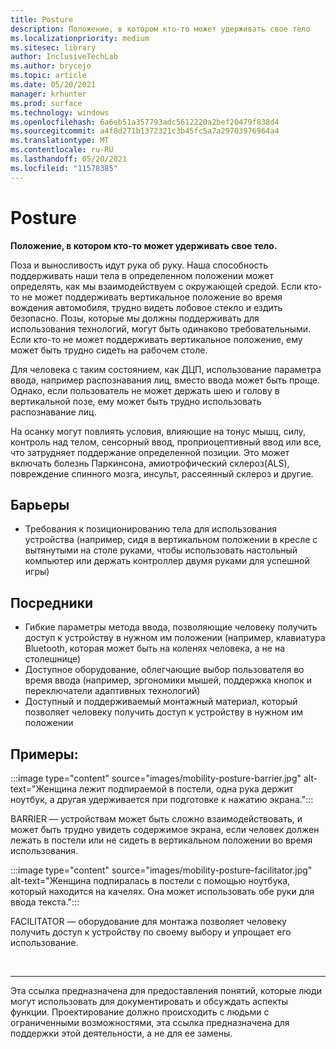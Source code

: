 ```yaml
---
title: Posture
description: Положение, в котором кто-то может удерживать свое тело
ms.localizationpriority: medium
ms.sitesec: library
author: InclusiveTechLab
ms.author: brycejo
ms.topic: article
ms.date: 05/20/2021
manager: krhunter
ms.prod: surface
ms.technology: windows
ms.openlocfilehash: 6a6eb51a357793adc5612220a2bef20479f838d4
ms.sourcegitcommit: a4f8d271b1372321c3b45fc5a7a29703976964a4
ms.translationtype: MT
ms.contentlocale: ru-RU
ms.lasthandoff: 05/20/2021
ms.locfileid: "11578385"
---
```

# <a name="posture"></a>Posture

**Положение, в котором кто-то может удерживать свое тело.**

Поза и выносливость идут рука об руку. Наша способность поддерживать наши тела в определенном положении может определять, как мы взаимодействуем с окружающей средой. Если кто-то не может поддерживать вертикальное положение во время вождения автомобиля, трудно видеть лобовое стекло и ездить безопасно. Позы, которые мы должны поддерживать для использования технологий, могут быть одинаково требовательными. Если кто-то не может поддерживать вертикальное положение, ему может быть трудно сидеть на рабочем столе.

Для человека с таким состоянием, как ДЦП, использование параметра ввода, например распознавания лиц, вместо ввода может быть проще. Однако, если пользователь не может держать шею и голову в вертикальной позе, ему может быть трудно использовать распознавание лиц.

На осанку могут повлиять условия, влияющие на тонус мышц, силу, контроль над телом, сенсорный ввод, проприоцептивный ввод или все, что затрудняет поддержание определенной позиции. Это может включать болезнь Паркинсона, амиотрофический склероз(ALS), повреждение спинного мозга, инсульт, рассеянный склероз и другие.


## <a name="barriers"></a>Барьеры
* Требования к позиционированию тела для использования устройства (например, сидя в вертикальном положении в кресле с вытянутыми на столе руками, чтобы использовать настольный компьютер или держать контроллер двумя руками для успешной игры)

## <a name="facilitators"></a>Посредники
* Гибкие параметры метода ввода, позволяющие человеку получить доступ к устройству в нужном им положении (например, клавиатура Bluetooth, которая может быть на коленях человека, а не на столешнице)
* Доступное оборудование, облегчающие выбор пользователя во время ввода (например, эргономики мышей, поддержка кнопок и переключатели адаптивных технологий)
* Доступный и поддерживаемый монтажный материал, который позволяет человеку получить доступ к устройству в нужном им положении

## <a name="examples"></a>Примеры:

:::image type="content" source="images/mobility-posture-barrier.jpg" alt-text="Женщина лежит подпираемой в постели, одна рука держит ноутбук, а другая удерживается при подготовке к нажатию экрана.":::

BARRIER — устройствам может быть сложно взаимодействовать, и может быть трудно увидеть содержимое экрана, если человек должен лежать в постели или не сидеть в вертикальном положении во время использования.

:::image type="content" source="images/mobility-posture-facilitator.jpg" alt-text="Женщина подпиралась в постели с помощью ноутбука, который находится на качелях. Она может использовать обе руки для ввода текста.":::

FACILITATOR — оборудование для монтажа позволяет человеку получить доступ к устройству по своему выбору и упрощает его использование.


&nbsp;

[comment]: # (Заявление footer)
___
Эта ссылка предназначена для предоставления понятий, которые люди могут использовать для документировать и обсуждать аспекты функции. Проектирование должно происходить с людьми с ограниченными возможностями, эта ссылка предназначена для поддержки этой деятельности, а не для ее замены. 